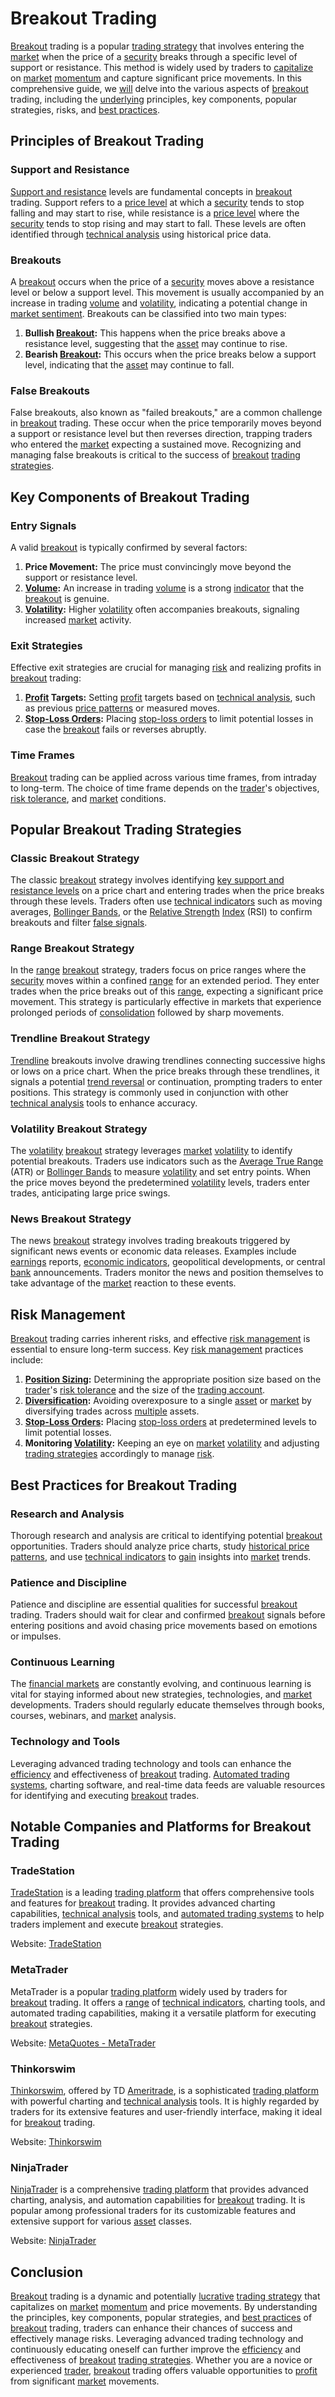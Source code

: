 # Breakout Trading

[Breakout](../b/breakout.md) trading is a popular [trading strategy](../t/trading_strategy.md) that involves entering the [market](../m/market.md) when the price of a [security](../s/security.md) breaks through a specific level of support or resistance. This method is widely used by traders to [capitalize](../c/capitalize.md) on [market](../m/market.md) [momentum](../m/momentum.md) and capture significant price movements. In this comprehensive guide, we [will](../w/will.md) delve into the various aspects of [breakout](../b/breakout.md) trading, including the [underlying](../u/underlying.md) principles, key components, popular strategies, risks, and [best practices](../b/best_practices.md).

## Principles of Breakout Trading

### Support and Resistance

[Support and resistance](../s/support_and_resistance.md) levels are fundamental concepts in [breakout](../b/breakout.md) trading. Support refers to a [price level](../p/price_level.md) at which a [security](../s/security.md) tends to stop falling and may start to rise, while resistance is a [price level](../p/price_level.md) where the [security](../s/security.md) tends to stop rising and may start to fall. These levels are often identified through [technical analysis](../t/technical_analysis.md) using historical price data.

### Breakouts

A [breakout](../b/breakout.md) occurs when the price of a [security](../s/security.md) moves above a resistance level or below a support level. This movement is usually accompanied by an increase in trading [volume](../v/volume.md) and [volatility](../v/volatility.md), indicating a potential change in [market sentiment](../m/market_sentiment.md). Breakouts can be classified into two main types:

1. **Bullish [Breakout](../b/breakout.md):** This happens when the price breaks above a resistance level, suggesting that the [asset](../a/asset.md) may continue to rise.
2. **Bearish [Breakout](../b/breakout.md):** This occurs when the price breaks below a support level, indicating that the [asset](../a/asset.md) may continue to fall.

### False Breakouts

False breakouts, also known as "failed breakouts," are a common challenge in [breakout](../b/breakout.md) trading. These occur when the price temporarily moves beyond a support or resistance level but then reverses direction, trapping traders who entered the [market](../m/market.md) expecting a sustained move. Recognizing and managing false breakouts is critical to the success of [breakout](../b/breakout.md) [trading strategies](../t/trading_strategies.md).

## Key Components of Breakout Trading

### Entry Signals

A valid [breakout](../b/breakout.md) is typically confirmed by several factors:

1. **Price Movement:** The price must convincingly move beyond the support or resistance level.
2. **[Volume](../v/volume.md):** An increase in trading [volume](../v/volume.md) is a strong [indicator](../i/indicator.md) that the [breakout](../b/breakout.md) is genuine.
3. **[Volatility](../v/volatility.md):** Higher [volatility](../v/volatility.md) often accompanies breakouts, signaling increased [market](../m/market.md) activity.

### Exit Strategies

Effective exit strategies are crucial for managing [risk](../r/risk.md) and realizing profits in [breakout](../b/breakout.md) trading:

1. **[Profit](../p/profit.md) Targets:** Setting [profit](../p/profit.md) targets based on [technical analysis](../t/technical_analysis.md), such as previous [price patterns](../p/price_patterns.md) or measured moves.
2. **[Stop-Loss Orders](../s/stop-loss_orders.md):** Placing [stop-loss orders](../s/stop-loss_orders.md) to limit potential losses in case the [breakout](../b/breakout.md) fails or reverses abruptly.

### Time Frames

[Breakout](../b/breakout.md) trading can be applied across various time frames, from intraday to long-term. The choice of time frame depends on the [trader](../t/trader.md)'s objectives, [risk tolerance](../r/risk_tolerance.md), and [market](../m/market.md) conditions.

## Popular Breakout Trading Strategies

### Classic Breakout Strategy

The classic [breakout](../b/breakout.md) strategy involves identifying [key support and resistance levels](../k/key_support_and_resistance_levels.md) on a price chart and entering trades when the price breaks through these levels. Traders often use [technical indicators](../t/technical_indicators.md) such as moving averages, [Bollinger Bands](../b/bollinger_bands.md), or the [Relative Strength](../r/relative_strength.md) [Index](../i/index_instrument.md) (RSI) to confirm breakouts and filter [false signals](../f/false_signals_in_trading.md).

### Range Breakout Strategy

In the [range](../r/range.md) [breakout](../b/breakout.md) strategy, traders focus on price ranges where the [security](../s/security.md) moves within a confined [range](../r/range.md) for an extended period. They enter trades when the price breaks out of this [range](../r/range.md), expecting a significant price movement. This strategy is particularly effective in markets that experience prolonged periods of [consolidation](../c/consolidation.md) followed by sharp movements.

### Trendline Breakout Strategy

[Trendline](../t/trendline.md) breakouts involve drawing trendlines connecting successive highs or lows on a price chart. When the price breaks through these trendlines, it signals a potential [trend reversal](../t/trend_reversal.md) or continuation, prompting traders to enter positions. This strategy is commonly used in conjunction with other [technical analysis](../t/technical_analysis.md) tools to enhance accuracy.

### Volatility Breakout Strategy

The [volatility](../v/volatility.md) [breakout](../b/breakout.md) strategy leverages [market](../m/market.md) [volatility](../v/volatility.md) to identify potential breakouts. Traders use indicators such as the [Average True Range](../a/average_true_range_(atr).md) (ATR) or [Bollinger Bands](../b/bollinger_bands.md) to measure [volatility](../v/volatility.md) and set entry points. When the price moves beyond the predetermined [volatility](../v/volatility.md) levels, traders enter trades, anticipating large price swings.

### News Breakout Strategy

The news [breakout](../b/breakout.md) strategy involves trading breakouts triggered by significant news events or economic data releases. Examples include [earnings](../e/earnings.md) reports, [economic indicators](../e/economic_indicators.md), geopolitical developments, or central [bank](../b/bank.md) announcements. Traders monitor the news and position themselves to take advantage of the [market](../m/market.md) reaction to these events.

## Risk Management

[Breakout](../b/breakout.md) trading carries inherent risks, and effective [risk management](../r/risk_management.md) is essential to ensure long-term success. Key [risk management](../r/risk_management.md) practices include:

1. **[Position Sizing](../p/position_sizing.md):** Determining the appropriate position size based on the [trader](../t/trader.md)'s [risk tolerance](../r/risk_tolerance.md) and the size of the [trading account](../t/trading_account.md).
2. **[Diversification](../d/diversification.md):** Avoiding overexposure to a single [asset](../a/asset.md) or [market](../m/market.md) by diversifying trades across [multiple](../m/multiple.md) assets.
3. **[Stop-Loss Orders](../s/stop-loss_orders.md):** Placing [stop-loss orders](../s/stop-loss_orders.md) at predetermined levels to limit potential losses.
4. **Monitoring [Volatility](../v/volatility.md):** Keeping an eye on [market](../m/market.md) [volatility](../v/volatility.md) and adjusting [trading strategies](../t/trading_strategies.md) accordingly to manage [risk](../r/risk.md).

## Best Practices for Breakout Trading

### Research and Analysis

Thorough research and analysis are critical to identifying potential [breakout](../b/breakout.md) opportunities. Traders should analyze price charts, study [historical price patterns](../h/historical_price_patterns.md), and use [technical indicators](../t/technical_indicators.md) to [gain](../g/gain.md) insights into [market](../m/market.md) trends.

### Patience and Discipline

Patience and discipline are essential qualities for successful [breakout](../b/breakout.md) trading. Traders should wait for clear and confirmed [breakout](../b/breakout.md) signals before entering positions and avoid chasing price movements based on emotions or impulses.

### Continuous Learning

The [financial markets](../f/financial_market.md) are constantly evolving, and continuous learning is vital for staying informed about new strategies, technologies, and [market](../m/market.md) developments. Traders should regularly educate themselves through books, courses, webinars, and [market](../m/market.md) analysis.

### Technology and Tools

Leveraging advanced trading technology and tools can enhance the [efficiency](../e/efficiency.md) and effectiveness of [breakout](../b/breakout.md) trading. [Automated trading systems](../a/automated_trading_systems.md), charting software, and real-time data feeds are valuable resources for identifying and executing [breakout](../b/breakout.md) trades.

## Notable Companies and Platforms for Breakout Trading

### TradeStation

[TradeStation](../t/tradestation.md) is a leading [trading platform](../t/trading_platform.md) that offers comprehensive tools and features for [breakout](../b/breakout.md) trading. It provides advanced charting capabilities, [technical analysis](../t/technical_analysis.md) tools, and [automated trading systems](../a/automated_trading_systems.md) to help traders implement and execute [breakout](../b/breakout.md) strategies.

Website: [TradeStation](https://www.tradestation.com/)

### MetaTrader

MetaTrader is a popular [trading platform](../t/trading_platform.md) widely used by traders for [breakout](../b/breakout.md) trading. It offers a [range](../r/range.md) of [technical indicators](../t/technical_indicators.md), charting tools, and automated trading capabilities, making it a versatile platform for executing [breakout](../b/breakout.md) strategies.

Website: [MetaQuotes - MetaTrader](https://www.metaquotes.net/)

### Thinkorswim

[Thinkorswim](../t/thinkorswim.md), offered by TD [Ameritrade](../a/ameritrade.md), is a sophisticated [trading platform](../t/trading_platform.md) with powerful charting and [technical analysis](../t/technical_analysis.md) tools. It is highly regarded by traders for its extensive features and user-friendly interface, making it ideal for [breakout](../b/breakout.md) trading.

Website: [Thinkorswim](https://www.tdameritrade.com/tools-and-platforms/thinkorswim.page)

### NinjaTrader

[NinjaTrader](../n/ninjatrader.md) is a comprehensive [trading platform](../t/trading_platform.md) that provides advanced charting, analysis, and automation capabilities for [breakout](../b/breakout.md) trading. It is popular among professional traders for its customizable features and extensive support for various [asset](../a/asset.md) classes.

Website: [NinjaTrader](https://ninjatrader.com/)

## Conclusion

[Breakout](../b/breakout.md) trading is a dynamic and potentially [lucrative](../l/lucrative.md) [trading strategy](../t/trading_strategy.md) that capitalizes on [market](../m/market.md) [momentum](../m/momentum.md) and price movements. By understanding the principles, key components, popular strategies, and [best practices](../b/best_practices.md) of [breakout](../b/breakout.md) trading, traders can enhance their chances of success and effectively manage risks. Leveraging advanced trading technology and continuously educating oneself can further improve the [efficiency](../e/efficiency.md) and effectiveness of [breakout](../b/breakout.md) [trading strategies](../t/trading_strategies.md). Whether you are a novice or experienced [trader](../t/trader.md), [breakout](../b/breakout.md) trading offers valuable opportunities to [profit](../p/profit.md) from significant [market](../m/market.md) movements.